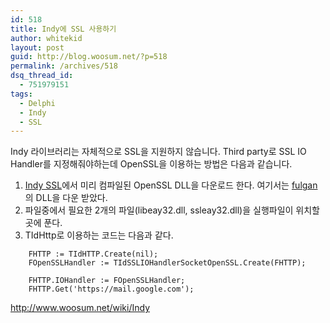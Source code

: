```yaml
---
id: 518
title: Indy에 SSL 사용하기
author: whitekid
layout: post
guid: http://blog.woosum.net/?p=518
permalink: /archives/518
dsq_thread_id:
  - 751979151
tags:
  - Delphi
  - Indy
  - SSL
---
```

Indy 라이브러리는 자체적으로 SSL을 지원하지 않습니다. Third party로 SSL IO Handler를 지정해줘야하는데 OpenSSL을 이용하는 방법은 다음과 같습니다.

  1. [Indy SSL](http://www.indyproject.org/Sockets/ssl.en.aspx")에서 미리 컴파일된 OpenSSL DLL을 다운로드 한다. 여기서는 [fulgan](http://indy.fulgan.com/SSL/)의 DLL을 다운 받았다.
  2. 파일중에서 필요한 2개의 파일(libeay32.dll, ssleay32.dll)을 실행파일이 위치할 곳에 푼다.
  3. TIdHttp로 이용하는 코드는 다음과 같다.
```
    FHTTP := TIdHTTP.Create(nil);
    FOpenSSLHandler := TIdSSLIOHandlerSocketOpenSSL.Create(FHTTP);

    FHTTP.IOHandler := FOpenSSLHandler;
    FHTTP.Get('https://mail.google.com');
```

http://www.woosum.net/wiki/Indy